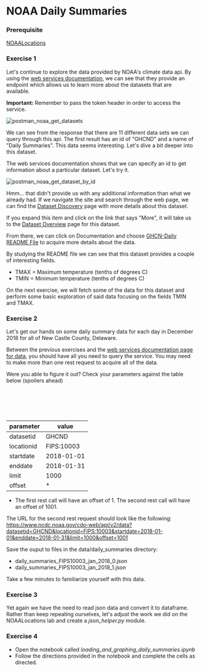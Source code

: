 # NOAA Daily Summaries

### Prerequisite 

[NOAALocations](https://github.com/Zipcoder/DataEngineering.Labs.NOAALocations)

### Exercise 1 

Let's continue to explore the data provided by NOAA's climate data api. 
By using the [web services documentation](https://www.ncdc.noaa.gov/cdo-web/webservices/v2#datasets), 
we can see that they provide an endpoint which allows us to learn more about the datasets that are available.

**Important:** Remember to pass the token header in order to access the service.

![postman_noaa_get_datasets](imgs/postman_noaa_get_datasets.png)

We can see from the response that there are 11 different data sets we can query through this api. 
The first result has an id of "GHCND" and a name of "Daily Summaries". 
This data seems interesting. Let's dive a bit deeper into this dataset. 

The web services documentation shows that we can specify an id to get information about a particular dataset. 
Let's try it.

![postman_noaa_get_dataset_by_id](imgs/postman_noaa_get_dataset_by_id.png)

Hmm... that didn't provide us with any additional information than what we already had. 
If we navigate the site and search through the web page, we can find the 
[Dataset Discovery](https://www.ncdc.noaa.gov/cdo-web/datasets) page with more details about this dataset. 

If you expand this item and click on the link that says "More", it will take us to the 
[Dataset Overview](https://www.ncei.noaa.gov/metadata/geoportal/rest/metadata/item/gov.noaa.ncdc:C00861/html) page for 
this dataset. 

From there, we can click on Documentation and choose 
[GHCN-Daily README File](https://www1.ncdc.noaa.gov/pub/data/ghcn/daily/readme.txt) to acquire more details about the 
data.

By studying the README file we can see that this dataset provides a couple of interesting fields.
* TMAX = Maximum temperature (tenths of degrees C)
* TMIN = Minimum temperature (tenths of degrees C)

On the next exercise, we will fetch some of the data for this dataset and perform some basic exploration of said data 
focusing on the fields TMIN and TMAX.

### Exercise 2

Let's get our hands on some daily summary data for each day in December 2018 for all of New Castle County, Delaware. 

Between the previous exercises and the 
[web services documentation page for data](httgitps://www.ncdc.noaa.gov/cdo-web/webservices/v2#data), 
you should have all you need to query the service. You may need to make more than one rest request to acquire all of the
 data.

Were you able to figure it out? Check your parameters against the table below (spoilers ahead)

<br><br><br><br>

| parameter  | value      | 
| ---------- | ---------- |
| datasetid  |  GHCND     |
| locationid | FIPS:10003 |
| startdate  | 2018-01-01 |
| enddate    | 2018-01-31 |
| limit      | 1000       | 
| offset     | *          | 

* The first rest call will have an offset of 1. The second rest call will have an offset of 1001.

The URL for the second rest request should look like the following:
 https://www.ncdc.noaa.gov/cdo-web/api/v2/data?datasetid=GHCND&locationid=FIPS:10003&startdate=2018-01-01&enddate=2018-01-31&limit=1000&offset=1001

Save the ouput to files in the data/daily_summaries directory:
* daily_summaries_FIPS10003_jan_2018_0.json
* daily_summaries_FIPS10003_jan_2018_1.json

Take a few minutes to familiarize yourself with this data. 

### Exercise 3

Yet again we have the need to read json data and convert it to dataframe. Rather than keep repeating ourselves, 
let's adjust the work we did on the NOAALocations lab and create a *json_helper.py* module.


### Exercise 4

* Open the notebook called *loading_and_graphing_daily_summaries.ipynb*
* Follow the directions provided in the notebook and complete the cells as directed.

